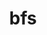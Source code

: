 ---
title: "bfs"
layout: cache
categories: [package, develop-2024-02-18]
meta: {"versions": ["3.1"], "compilers": ["gcc@=7.5.0"], "oss": ["ubuntu18.04"], "platforms": ["linux"], "targets": ["x86_64_v3"], "stacks": ["developer-tools", "root"], "num_specs": 1, "num_specs_by_stack": {"developer-tools": 1, "root": 1}}
spec_details: [{"hash": "722kyenk3qvp6qnm7vesg3hu3yflrxic", "compiler": "gcc@=7.5.0", "versions": ["3.1"], "os": "ubuntu18.04", "platform": "linux", "target": "x86_64_v3", "variants": ["build_system=makefile"], "stacks": ["developer-tools", "root"], "size": "-", "tarball": "https://binaries.spack.io/releases/develop-2024-02-18/build_cache/linux-ubuntu18.04-x86_64_v3/gcc-7.5.0/bfs-3.1/linux-ubuntu18.04-x86_64_v3-gcc-7.5.0-bfs-3.1-722kyenk3qvp6qnm7vesg3hu3yflrxic.spack"}]
---